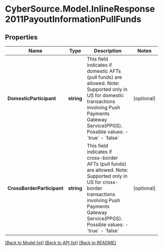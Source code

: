 # CyberSource.Model.InlineResponse2011PayoutInformationPullFunds
## Properties

Name | Type | Description | Notes
------------ | ------------- | ------------- | -------------
**DomesticParticipant** | **string** | This field indicates if domestic AFTs (pull funds) are allowed. Note: Supported only in US for domestic transactions involving Push Payments Gateway Service(PPGS). Possible values:   - &#x60;true&#x60;   - &#x60;false&#x60;  | [optional] 
**CrossBorderParticipant** | **string** | This field indicates if cross-border AFTs (pull funds) are allowed. Note: Supported only in US for cross-border transactions involving Push Payments Gateway Service(PPGS). Possible values:   - &#x60;true&#x60;   - &#x60;false&#x60;  | [optional] 

[[Back to Model list]](../README.md#documentation-for-models) [[Back to API list]](../README.md#documentation-for-api-endpoints) [[Back to README]](../README.md)

